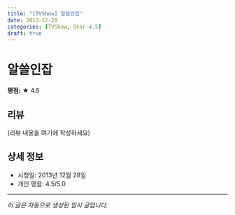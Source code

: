 ```yaml
---
title: "[TVShow] 알쓸인잡"
date: 2013-12-28
categories: [TVShow, Star-4.5]
draft: true
---
```


# 알쓸인잡

**평점:** ★ 4.5

## 리뷰

(리뷰 내용을 여기에 작성하세요)

## 상세 정보

- 시청일: 2013년 12월 28일
- 개인 평점: 4.5/5.0

---

*이 글은 자동으로 생성된 임시 글입니다.*

